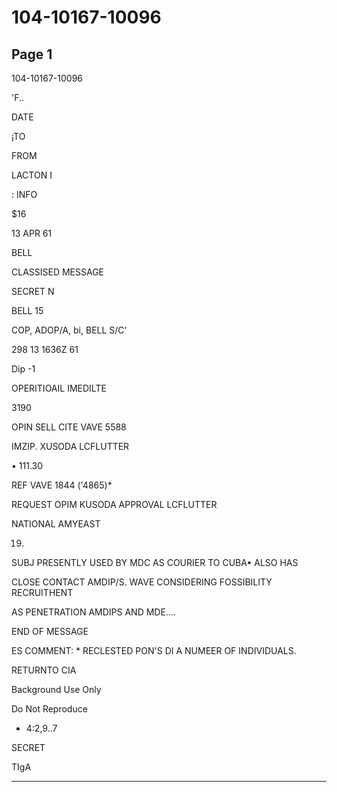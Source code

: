 # 104-10167-10096

## Page 1

104-10167-10096

'F..

DATE

¡TO

FROM

LACTON I

: INFO

$16

13 APR 61

BELL

CLASSISED MESSAGE

SECRET N

BELL 15

COP, ADOP/A, bi, BELL S/C'

298 13 1636Z 61

Dip -1

OPERITIOAIL IMEDILTE

3190

OPIN SELL CITE VAVE 5588

IMZIP. XUSODA LCFLUTTER

• 111.30

REF VAVE 1844 ('4865)*

REQUEST OPIM KUSODA APPROVAL LCFLUTTER

NATIONAL AMYEAST

19.

SUBJ PRESENTLY USED BY MDC AS COURIER TO CUBA• ALSO HAS

CLOSE CONTACT AMDIP/S. WAVE CONSIDERING FOSSIBILITY RECRUITHENT

AS PENETRATION AMDIPS AND MDE....

END OF MESSAGE

ES COMMENT: * RECLESTED PON'S DI A NUMEER OF INDIVIDUALS.

RETURNTO CIA

Background Use Only

Do Not Reproduce

* 4:2,9..7

SECRET

TIgA

---


